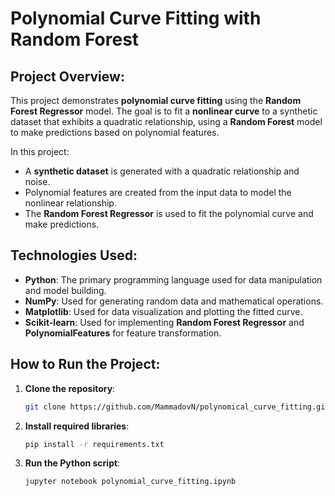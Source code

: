 # Polynomial Curve Fitting with Random Forest

## Project Overview:
This project demonstrates **polynomial curve fitting** using the **Random Forest Regressor** model. The goal is to fit a **nonlinear curve** to a synthetic dataset that exhibits a quadratic relationship, using a **Random Forest** model to make predictions based on polynomial features.

In this project:
- A **synthetic dataset** is generated with a quadratic relationship and noise.
- Polynomial features are created from the input data to model the nonlinear relationship.
- The **Random Forest Regressor** is used to fit the polynomial curve and make predictions.

## Technologies Used:
- **Python**: The primary programming language used for data manipulation and model building.
- **NumPy**: Used for generating random data and mathematical operations.
- **Matplotlib**: Used for data visualization and plotting the fitted curve.
- **Scikit-learn**: Used for implementing **Random Forest Regressor** and **PolynomialFeatures** for feature transformation.

## How to Run the Project:

1. **Clone the repository**:
   ```bash
   git clone https://github.com/MammadovN/polynomical_curve_fitting.git
2. **Install required libraries**:
   ```bash
   pip install -r requirements.txt
3. **Run the Python script**:
   ```bash
   jupyter notebook polynomial_curve_fitting.ipynb 
